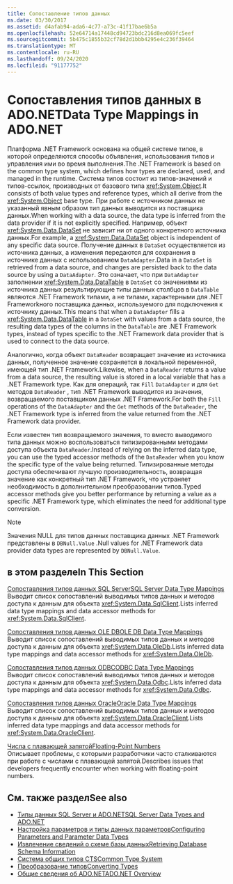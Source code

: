 ```yaml
---
title: Сопоставление типов данных
ms.date: 03/30/2017
ms.assetid: d4afab94-ada6-4c77-a73c-41f17bae6b5a
ms.openlocfilehash: 52e64714a17448cd94723bdc216d8ea069fc5eef
ms.sourcegitcommit: 5b475c1855b32cf78d2d1bbb4295e4c236f39464
ms.translationtype: MT
ms.contentlocale: ru-RU
ms.lasthandoff: 09/24/2020
ms.locfileid: "91177752"
---
```

# <a name="data-type-mappings-in-adonet"></a><span data-ttu-id="8f37a-102">Сопоставления типов данных в ADO.NET</span><span class="sxs-lookup"><span data-stu-id="8f37a-102">Data Type Mappings in ADO.NET</span></span>

<span data-ttu-id="8f37a-103">Платформа .NET Framework основана на общей системе типов, в которой определяются способы объявления, использования типов и управления ими во время выполнения.</span><span class="sxs-lookup"><span data-stu-id="8f37a-103">The .NET Framework is based on the common type system, which defines how types are declared, used, and managed in the runtime.</span></span> <span data-ttu-id="8f37a-104">Система типов состоит из типов-значений и типов-ссылок, производных от базового типа <xref:System.Object>.</span><span class="sxs-lookup"><span data-stu-id="8f37a-104">It consists of both value types and reference types, which all derive from the <xref:System.Object> base type.</span></span> <span data-ttu-id="8f37a-105">При работе с источником данных не указанный явным образом тип данных выводится из поставщика данных.</span><span class="sxs-lookup"><span data-stu-id="8f37a-105">When working with a data source, the data type is inferred from the data provider if it is not explicitly specified.</span></span> <span data-ttu-id="8f37a-106">Например, объект <xref:System.Data.DataSet> не зависит ни от одного конкретного источника данных.</span><span class="sxs-lookup"><span data-stu-id="8f37a-106">For example, a <xref:System.Data.DataSet> object is independent of any specific data source.</span></span> <span data-ttu-id="8f37a-107">Получение данных в `DataSet` осуществляется из источника данных, а изменения передаются для сохранения в источнике данных с использованием `DataAdapter`.</span><span class="sxs-lookup"><span data-stu-id="8f37a-107">Data in a `DataSet` is retrieved from a data source, and changes are persisted back to the data source by using a `DataAdapter`.</span></span> <span data-ttu-id="8f37a-108">Это означает, что при `DataAdapter` заполнении <xref:System.Data.DataTable> в `DataSet` со значениями из источника данных результирующие типы данных столбцов в `DataTable` являются .NET Framework типами, а не типами, характерными для .NET Frameworkного поставщика данных, используемого для подключения к источнику данных.</span><span class="sxs-lookup"><span data-stu-id="8f37a-108">This means that when a `DataAdapter` fills a <xref:System.Data.DataTable> in a `DataSet` with values from a data source, the resulting data types of the columns in the `DataTable` are .NET Framework types, instead of types specific to the .NET Framework data provider that is used to connect to the data source.</span></span>  
  
 <span data-ttu-id="8f37a-109">Аналогично, когда объект `DataReader` возвращает значение из источника данных, полученное значение сохраняется в локальной переменной, имеющей тип .NET Framework.</span><span class="sxs-lookup"><span data-stu-id="8f37a-109">Likewise, when a `DataReader` returns a value from a data source, the resulting value is stored in a local variable that has a .NET Framework type.</span></span> <span data-ttu-id="8f37a-110">Как для операций, так `Fill` `DataAdapter` и для `Get` методов `DataReader` , тип .NET Framework выводится из значения, возвращаемого поставщиком данных .NET Framework.</span><span class="sxs-lookup"><span data-stu-id="8f37a-110">For both the `Fill` operations of the `DataAdapter` and the `Get` methods of the `DataReader`, the .NET Framework type is inferred from the value returned from the .NET Framework data provider.</span></span>  
  
 <span data-ttu-id="8f37a-111">Если известен тип возвращаемого значения, то вместо выводимого типа данных можно воспользоваться типизированными методами доступа объекта `DataReader`.</span><span class="sxs-lookup"><span data-stu-id="8f37a-111">Instead of relying on the inferred data type, you can use the typed accessor methods of the `DataReader` when you know the specific type of the value being returned.</span></span> <span data-ttu-id="8f37a-112">Типизированные методы доступа обеспечивают лучшую производительность, возвращая значение как конкретный тип .NET Framework, что устраняет необходимость в дополнительном преобразовании типов.</span><span class="sxs-lookup"><span data-stu-id="8f37a-112">Typed accessor methods give you better performance by returning a value as a specific .NET Framework type, which eliminates the need for additional type conversion.</span></span>  
  
> [!NOTE]
> <span data-ttu-id="8f37a-113">Значения NULL для типов данных поставщика данных .NET Framework представлены в `DBNull.Value` .</span><span class="sxs-lookup"><span data-stu-id="8f37a-113">Null values for .NET Framework data provider data types are represented by `DBNull.Value`.</span></span>  
  
## <a name="in-this-section"></a><span data-ttu-id="8f37a-114">в этом разделе</span><span class="sxs-lookup"><span data-stu-id="8f37a-114">In This Section</span></span>  

 [<span data-ttu-id="8f37a-115">Сопоставления типов данных SQL Server</span><span class="sxs-lookup"><span data-stu-id="8f37a-115">SQL Server Data Type Mappings</span></span>](sql-server-data-type-mappings.md)  
 <span data-ttu-id="8f37a-116">Выводит список сопоставлений выводимых типов данных и методов доступа к данным для объекта <xref:System.Data.SqlClient>.</span><span class="sxs-lookup"><span data-stu-id="8f37a-116">Lists inferred data type mappings and data accessor methods for <xref:System.Data.SqlClient>.</span></span>  
  
 [<span data-ttu-id="8f37a-117">Сопоставления типов данных OLE DB</span><span class="sxs-lookup"><span data-stu-id="8f37a-117">OLE DB Data Type Mappings</span></span>](ole-db-data-type-mappings.md)  
 <span data-ttu-id="8f37a-118">Выводит список сопоставлений выводимых типов данных и методов доступа к данным для объекта <xref:System.Data.OleDb>.</span><span class="sxs-lookup"><span data-stu-id="8f37a-118">Lists inferred data type mappings and data accessor methods for <xref:System.Data.OleDb>.</span></span>  
  
 [<span data-ttu-id="8f37a-119">Сопоставления типов данных ODBC</span><span class="sxs-lookup"><span data-stu-id="8f37a-119">ODBC Data Type Mappings</span></span>](odbc-data-type-mappings.md)  
 <span data-ttu-id="8f37a-120">Выводит список сопоставлений выводимых типов данных и методов доступа к данным для объекта <xref:System.Data.Odbc>.</span><span class="sxs-lookup"><span data-stu-id="8f37a-120">Lists inferred data type mappings and data accessor methods for <xref:System.Data.Odbc>.</span></span>  
  
 [<span data-ttu-id="8f37a-121">Сопоставления типов данных Oracle</span><span class="sxs-lookup"><span data-stu-id="8f37a-121">Oracle Data Type Mappings</span></span>](oracle-data-type-mappings.md)  
 <span data-ttu-id="8f37a-122">Выводит список сопоставлений выводимых типов данных и методов доступа к данным для объекта <xref:System.Data.OracleClient>.</span><span class="sxs-lookup"><span data-stu-id="8f37a-122">Lists inferred data type mappings and data accessor methods for <xref:System.Data.OracleClient>.</span></span>  
  
 [<span data-ttu-id="8f37a-123">Числа с плавающей запятой</span><span class="sxs-lookup"><span data-stu-id="8f37a-123">Floating-Point Numbers</span></span>](floating-point-numbers.md)  
 <span data-ttu-id="8f37a-124">Описывает проблемы, с которыми разработчики часто сталкиваются при работе с числами с плавающей запятой.</span><span class="sxs-lookup"><span data-stu-id="8f37a-124">Describes issues that developers frequently encounter when working with floating-point numbers.</span></span>  
  
## <a name="see-also"></a><span data-ttu-id="8f37a-125">См. также раздел</span><span class="sxs-lookup"><span data-stu-id="8f37a-125">See also</span></span>

- [<span data-ttu-id="8f37a-126">Типы данных SQL Server и ADO.NET</span><span class="sxs-lookup"><span data-stu-id="8f37a-126">SQL Server Data Types and ADO.NET</span></span>](./sql/sql-server-data-types.md)
- [<span data-ttu-id="8f37a-127">Настройка параметров и типы данных параметров</span><span class="sxs-lookup"><span data-stu-id="8f37a-127">Configuring Parameters and Parameter Data Types</span></span>](configuring-parameters-and-parameter-data-types.md)
- [<span data-ttu-id="8f37a-128">Извлечение сведений о схеме базы данных</span><span class="sxs-lookup"><span data-stu-id="8f37a-128">Retrieving Database Schema Information</span></span>](retrieving-database-schema-information.md)
- [<span data-ttu-id="8f37a-129">Система общих типов CTS</span><span class="sxs-lookup"><span data-stu-id="8f37a-129">Common Type System</span></span>](../../../standard/base-types/common-type-system.md)
- <span data-ttu-id="8f37a-130">[Преобразование типов](/previous-versions/visualstudio/visual-studio-2008/t8s7t9bf(v=vs.90))</span><span class="sxs-lookup"><span data-stu-id="8f37a-130">[Converting Types](/previous-versions/visualstudio/visual-studio-2008/t8s7t9bf(v=vs.90))</span></span>
- [<span data-ttu-id="8f37a-131">Общие сведения об ADO.NET</span><span class="sxs-lookup"><span data-stu-id="8f37a-131">ADO.NET Overview</span></span>](ado-net-overview.md)
